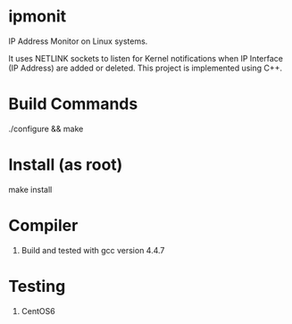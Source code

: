 # ipmonit
IP Address Monitor on Linux systems.

It uses NETLINK sockets to listen for Kernel notifications when IP Interface (IP Address) are added or deleted. This project is implemented using C++.

Build Commands
===============
./configure && make 

Install (as root)
==================
make install

Compiler
=========
1. Build and tested with gcc version 4.4.7

Testing
========
1. CentOS6
